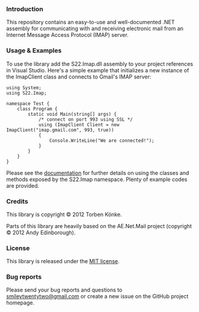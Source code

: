 ### Introduction

This repository contains an easy-to-use and well-documented .NET assembly for communicating with and
receiving electronic mail from an Internet Message Access Protocol (IMAP) server.


### Usage & Examples

To use the library add the S22.Imap.dll assembly to your project references in Visual Studio. Here's
a simple example that initializes a new instance of the ImapClient class and connects to Gmail's
IMAP server:

	using System;
	using S22.Imap;

	namespace Test {
		class Program {
			static void Main(string[] args) {
				/* connect on port 993 using SSL */
				using (ImapClient Client = new ImapClient("imap.gmail.com", 993, true))
				{
					Console.WriteLine("We are connected!");
				}
			}
		}
	}

Please see the [documentation](http://smiley22.github.com/S22.Imap/Documentation/) for further details on using
the classes and methods exposed by the S22.Imap namespace. Plenty of example codes are provided.


### Credits

This library is copyright © 2012 Torben Könke.

Parts of this library are heavily based on the AE.Net.Mail project (copyright © 2012 Andy Edinborough).


### License

This library is released under the [MIT license](https://github.com/smiley22/S22.Imap/blob/master/License.md).


### Bug reports

Please send your bug reports and questions to [smileytwentytwo@gmail.com](mailto:smileytwentytwo@gmail.com) or create a new
issue on the GitHub project homepage.

